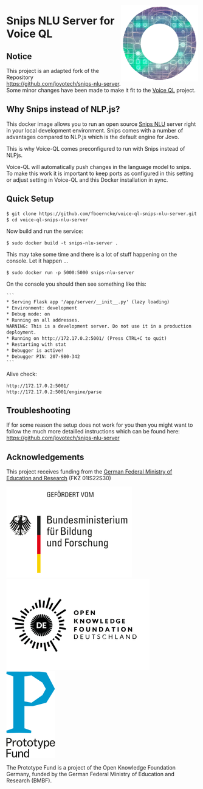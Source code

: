 <a href= "https://prototypefund.de/project/voice-ql-datentabellen-mit-gesprochener-sprache-barrierefrei-erkunden/"><img src="./resources/assets/voice-ql-ring.png" width="40%" height="40%" align="right"></a>

# Snips NLU Server for Voice QL

## Notice

This project is an adapted fork of the Repository https://github.com/jovotech/snips-nlu-server. Some minor changes have been made to make it fit to the [Voice QL](https://github.com/fboerncke/voice-ql) project.

## Why Snips instead of NLP.js?

This docker image allows you to run an open source [Snips NLU](https://github.com/snipsco/snips-nlu) server right in your local development environment. Snips comes with a number of advantages compared to NLP.js which is the default engine for Jovo.

This is why Voice-QL comes preconfigured to run with Snips instead of NLPjs.

Voice-QL will automatically push changes in the language model to snips. To make this work it is important to keep ports as configured in this setting or adjust setting in Voice-QL and this Docker installation in sync.

## Quick Setup

    $ git clone https://github.com/fboerncke/voice-ql-snips-nlu-server.git
    $ cd voice-ql-snips-nlu-server

Now build and run the service:

    $ sudo docker build -t snips-nlu-server .

This may take some time and there is a lot of stuff happening on the console. Let it happen ...

    $ sudo docker run -p 5000:5000 snips-nlu-server

On the console you should then see something like this:

    ```
    * Serving Flask app '/app/server/__init__.py' (lazy loading)
    * Environment: development
    * Debug mode: on
    * Running on all addresses.
    WARNING: This is a development server. Do not use it in a production deployment.
    * Running on http://172.17.0.2:5001/ (Press CTRL+C to quit)
    * Restarting with stat
    * Debugger is active!
    * Debugger PIN: 207-980-342
    ```

Alive check:

    http://172.17.0.2:5001/
    http://172.17.0.2:5001/engine/parse

## Troubleshooting

If for some reason the setup does not work for you then you might want to follow the much more detailled instructions which can be found here:
https://github.com/jovotech/snips-nlu-server

## Acknowledgements

This project receives funding from the [German Federal Ministry of Education and Research](https://www.bmbf.de/) (FKZ 01IS22S30)

[![Logo Bundesministerium für Bildung und Forschung](./resources/assets/logo-bmbf.svg)](https://www.bmbf.de/)
&nbsp; &nbsp;
[![Logo Open Knowledge Foundation](./resources/assets/logo-okfn.svg)](https://okfn.de)
&nbsp; &nbsp;
[![Logo Prototype Fund](./resources/assets/PrototypeFund_Logo_smallest.svg)](https://prototypefund.de/)

The Prototype Fund is a project of the Open Knowledge Foundation Germany, funded by the German Federal Ministry of Education and Research (BMBF).
